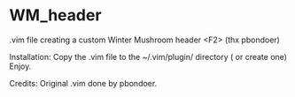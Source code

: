 # WM_header
.vim file creating a custom Winter Mushroom header &lt;F2> (thx pbondoer) 

Installation:
Copy the .vim file to the ~/.vim/plugin/ directory   ( or create one)
Enjoy.

Credits:
Original .vim done by pbondoer.
